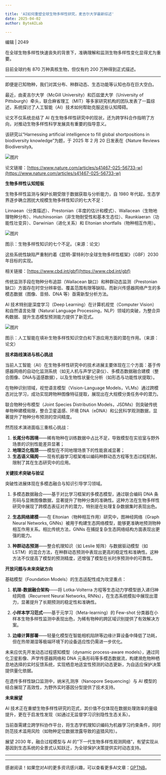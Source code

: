 ```yaml
---

title: 'AI如何重塑全球生物多样性研究，麦吉尔大学最新综述'
date: 2025-04-02
author: ByteAILab

---
```


编辑 | 2049

在全球生物多样性快速丧失的背景下，准确理解和监测生物多样性变化显得尤为重要。

目前全球约有 870 万种真核生物，但仅有约 200 万种得到正式描述。

---
即便是已知物种，我们对其分布、种群动态、生态功能等认知也存在巨大空白。

最近，由麦吉尔大学（McGill University）和匹兹堡大学（University of Pittsburgh）牵头，联合麻省理工（MIT）等多家研究机构的团队发表了一篇综述，系统探讨了人工智能（AI）技术如何帮助克服这些认知障碍。

论文不仅系统总结了 AI 在生物多样性研究中的现状，还为跨学科合作指明了方向，对推动生物多样性科学发展具有重要的指导意义。

该研究以“Harnessing artificial intelligence to fill global shortpositions in biodiversity knowledge”为题，于 2025 年 2 月 20 日发表在《Nature Reviews Biodiversity》。

![图片](https://image.jiqizhixin.com/uploads/editor/bb0ee8e0-2011-4b24-9588-4eee2bac2d85/640.jpeg)

论文链接：[https://www.nature.com/articles/s41467-025-56733-w](https://www.nature.com/articles/s41467-025-56733-w)

**生物多样性认知短板**

生物多样性监测与保护长期受限于数据获取与分析能力，自 1980 年代起，生态学界逐步确立困扰大规模生物多样性知识的七大不足：

Linnaean（分类描述）、Prestonian（丰度的估计和模式）、Wallacean（生物地理物种分布）、Hutchinsonian（非生物耐受性和基本生态位）、Raunkiaeran（功能性壮变异）、Darwinian（进化关系）和 Eltonian shortfalls（物种相互作用）。

![图片](https://image.jiqizhixin.com/uploads/editor/c053a35d-d43e-41eb-a843-c489ce6cf241/640.png)

图示：生物多样性知识的七个不足。（来源：论文）

这些系统性缺陷严重制约着《昆明-蒙特利尔全球生物多样性框架》（GBF）2030 年目标的实现。

相关链接：[https://www.cbd.int/gbf](https://www.cbd.int/gbf)

传统监测手段在物种分布追踪（Wallacean 缺口）和种群动态监测（Prestonian 缺口）方面存在时空分辨率低、覆盖范围有限等缺陷，而新兴传感器网络产生的多模态数据（图像、音频、DNA 等）亟需新型分析方法。

AI 技术特别是深度学习（Deep Learning）在计算机视觉（Computer Vision）和自然语言处理（Natural Language Processing，NLP）领域的突破，为整合异构数据、提升生态模型预测能力提供了新范式。

![图片](https://image.jiqizhixin.com/uploads/editor/ed976770-03a2-49e0-8417-e954d59c1bfc/640.png)

图示：人工智能在填补生物多样性知识空白和下游应用方面的潜在作用。（来源：论文）

**技术路线演进与核心挑战**

当前人工智能（AI）在生物多样性研究中的技术进展主要体现在三个方面：基于传感器网络的自动化监测系统（如无人机与声学记录仪）、多模态数据融合建模（整合图像、DNA与遥感数据），以及生物性状量化分析（如形态与功能性状提取）。

在物种识别领域，视觉语言模型（Vision-Language Models，VLMs）通过跨模态对比学习，成功实现跨物种图像特征提取，展现出在大规模分类任务中的潜力。

联合物种分布模型（Joint Species Distribution Models，JSDMs）则突破传统单物种建模局限，整合卫星遥感、环境 DNA（eDNA）和公民科学观测数据，显著提升了物种分布预测的空间精度。

然而技术演进面临三重核心挑战：

1. **长尾分布困境**——稀有物种在训练数据中占比不足，导致模型在实验室与野外场景的识别性能差异显著；
2. **地理泛化瓶颈**——模型在不同地理场景下的性能衰减显著；
3. **生态语义隔阂**——现有机器学习框架难以编码种群动态方程等生态过程机制，限制了其在生态研究中的应用。

**关键技术突破与验证**

突破性进展体现在多模态融合与知识引导学习领域。

1. 多模态数据融合——基于对比学习框架的多模态模型，通过联合编码 DNA 条形码与显微图像数据，显著提升了物种分类的准确性。这种方法在生物多样性研究中展现了跨模态表征对齐的潜力，特别是在处理复杂数据集时表现出色。

2. **生态网络建模**——在 Eltonian（物种相互作用）研究中，图神经网络（Graph Neural Networks, GNNs）被用于构建生态网络模型，能够更准确地预测物种相互作用关系。相比传统方法，GNNs 在捕捉复杂生态网络结构方面表现出更强的能力。

3. **种群动态预测**——整合机理知识（如 Leslie 矩阵）与数据驱动模型（如 LSTM）的混合方法，在种群动态预测中表现出更高的稳定性和准确性。这种方法不仅提高了模型的预测精度，还增强了模型在长时序预测中的可靠性。

**开放问题与未来突破方向**

基础模型（Foundation Models）的生态适配性成为攻坚重点：

1. **机理-数据融合架构**——将 Lotka-Volterra 方程等生态动力学模型嵌入递归神经网络（Recurrent Neural Networks, RNNs），在生态系统模拟中展现出潜力，显著提升了长期预测的稳定性和准确性。
   
2. **小样本学习范式**——基于元学习（Meta-learning）的 Few-shot 分类器在小样本生物多样性监测中表现出色，为稀有物种的跨区域识别提供了有效解决方案。

3. **边缘计算部署**——轻量化模型在智能相机陷阱等边缘计算设备中降低了功耗，但在热带潮湿等极端环境下的设备适应性仍需进一步优化。

未来应优先开发动态过程感知模型（dynamic process-aware models），通过同化卫星影像、声学传感器网络和 DNA 元条形码等多模态数据流，构建濒危物种栖息地选择的实时反馈系统，实现栖息地适宜性预测的动态更新，为自适应保护决策提供量化依据。

在遗传多样性缺口监测中，纳米孔测序（Nanopore Sequencing）与 AI 模型的结合展现了高效性，为野外实时基因分型提供了技术支持。

**未来展望**

AI 技术正在重塑生物多样性研究的范式，其价值不仅体现在数据处理效率的量级提升，更在于启发性发现（如通过无监督学习识别隐性生态关系）。

当前亟需建立跨学科协作平台，将生态学机理知识编码为机器学习约束条件，同时防范技术滥用风险（如物种定位数据泄露导致的盗猎风险）。

展望 2030 年，融合过程模型与 AI 的“下一代生物多样性观测网络”，有望实现从基因到生态系统的全景式认知跃迁，为全球保护决策提供实时动态支持。

---
---
感谢阅读！如果您对AI的更多资讯感兴趣，可以查看更多AI文章：[GPTNB](https://gptnb.com)。